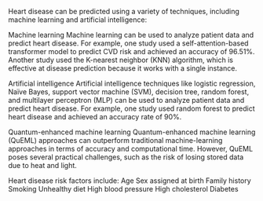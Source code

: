 Heart disease can be predicted using a variety of techniques, including machine learning and artificial intelligence: 
 
Machine learning
Machine learning can be used to analyze patient data and predict heart disease. For example, one study used a self-attention-based transformer model to predict CVD risk and achieved an accuracy of 96.51%. Another study used the K-nearest neighbor (KNN) algorithm, which is effective at disease prediction because it works with a single instance. 
 
Artificial intelligence
Artificial intelligence techniques like logistic regression, Naïve Bayes, support vector machine (SVM), decision tree, random forest, and multilayer perceptron (MLP) can be used to analyze patient data and predict heart disease. For example, one study used random forest to predict heart disease and achieved an accuracy rate of 90%. 
 
Quantum-enhanced machine learning
Quantum-enhanced machine learning (QuEML) approaches can outperform traditional machine-learning approaches in terms of accuracy and computational time. However, QuEML poses several practical challenges, such as the risk of losing stored data due to heat and light. 
 
Heart disease risk factors include:
Age
Sex assigned at birth
Family history
Smoking
Unhealthy diet
High blood pressure
High cholesterol
Diabetes
